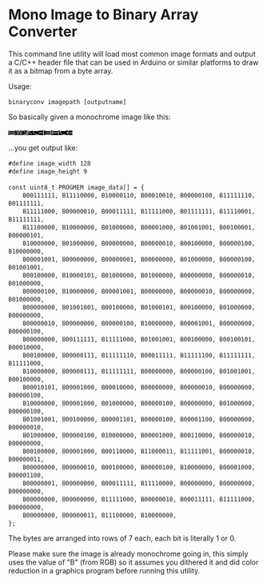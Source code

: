 # Mono Image to Binary Array Converter

This command line utility will load most common image formats and output a C/C++ header file that can be used in Arduino or similar platforms to draw it as a bitmap from a byte array.

Usage:
```
binaryconv imagepath [outputname]
```

So basically given a monochrome image like this:

![sample](switchback-mono.png)

...you get output like:

```
#define image_width 128
#define image_height 9

const uint8_t PROGMEM image_data[] = {
    B00111111, B11110000, B10000110, B00010010, B00000100, B11111110, B01111111,
    B11111000, B00000010, B00011111, B11111000, B01111111, B11110001, B11111111,
    B11100000, B10000000, B01000000, B00001000, B01001001, B00100001, B00000101,
    B10000000, B01000000, B00000000, B00000010, B00100000, B00000100, B10000000,
    B00001001, B00000000, B00000001, B00000000, B01000000, B00000100, B01001001,
    B00100000, B10000101, B01000000, B01000000, B00000000, B00000010, B01000000,
    B00000100, B10000000, B00001001, B00000000, B00000010, B00000000, B01000000,
    B00000000, B01001001, B00100000, B01000101, B00100000, B01000000, B00000000,
    B00000010, B00000000, B00000100, B10000000, B00001001, B00000000, B00000100,
    B00000000, B00111111, B11111000, B01001001, B00100000, B00100101, B00010000,
    B00100000, B00000111, B11111110, B00011111, B11111100, B11111111, B11111000,
    B10000000, B00000111, B11111111, B00000000, B00000100, B01001001, B00100000,
    B00010101, B00001000, B00010000, B00000000, B00000010, B00000000, B00000100,
    B10000000, B00001000, B01000000, B00000100, B00000000, B01000000, B00000100,
    B01001001, B00100000, B00001101, B00000100, B00001100, B00000000, B00000010,
    B01000000, B00000100, B10000000, B00001000, B00110000, B00000010, B00000000,
    B00100000, B00001000, B00110000, B11000011, B11111001, B00000010, B00000011,
    B00000000, B00000010, B00100000, B00000100, B10000000, B00001000, B00001100,
    B00000001, B00000000, B00011111, B11110000, B00000000, B00000000, B00000000,
    B00000000, B00000000, B11111000, B00000010, B00011111, B11111000, B00000000,
    B00000000, B00000011, B11100000, B10000000,
};

```

The bytes are arranged into rows of 7 each, each bit is literally 1 or 0.

Please make sure the image is already monochrome going in, this simply uses the value of "B" (from RGB) so it assumes you dithered it and did color reduction in a graphics program before running this utility.